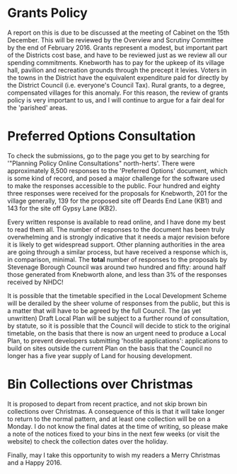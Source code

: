 # Grants Policy

A report on this is due to be discussed at the meeting of Cabinet on the
15th December. This will be reviewed by the Overview and Scrutiny
Committee by the end of February 2016. Grants represent a modest, but
important part of the Districts cost base, and have to be reviewed just
as we review all our spending commitments. Knebworth has to pay for the
upkeep of its village hall, pavilion and recreation grounds through the
precept it levies. Voters in the towns in the District have the
equivalent expenditure paid for directly by the District Council (i.e.
everyone's Council Tax). Rural grants, to a degree, compensated villages
for this anomaly. For this reason, the review of grants policy is very
important to us, and I will continue to argue for a fair deal for the
'parished' areas.

# Preferred Options Consultation

To check the submissions, go to the page you get to by searching for
'"Planning Policy Online Consultations" north-herts'. There were
approximately 8,500 responses to the 'Preferred Options' document, which
is some kind of record, and posed a major challenge for the software
used to make the responses accessible to the public. Four hundred and
eighty three responses were received for the proposals for Knebworth,
201 for the village generally, 139 for the proposed site off Deards End
Lane (KB1) and 143 for the site off Gypsy Lane (KB2).

Every written response is available to read online, and I have done my
best to read them all. The number of responses to the document has been
truly overwhelming and is strongly indicative that it needs a major
revision before it is likely to get widespread support. Other planning
authorities in the area are going through a similar process, but have
received a response which is, in comparison, minimal. The **total**
number of responses to the proposals by Stevenage Borough Council was
around two hundred and fifty: around half those generated from Knebworth
alone, and less than 3% of the responses received by NHDC\!

It is possible that the timetable specified in the Local Development
Scheme will be derailed by the sheer volume of responses from the
public, but this is a matter that will have to be agreed by the full
Council. The (as yet unwritten) Draft Local Plan will be subject to a
further round of consultation, by statute, so it is possible that the
Council will decide to stick to the original timetable, on the basis
that there is now an urgent need to produce a Local Plan, to prevent
developers submitting 'hostile applications': applications to build on
sites outside the current Plan on the basis that the Council no longer
has a five year supply of Land for housing development.

# Bin Collections over Christmas

It is proposed to depart from recent practice, and not skip brown bin
collections over Christmas. A consequence of this is that it will take
longer to return to the normal pattern, and at least one collection will
be on a Monday. I do not know the final dates at the time of writing, so
please make a note of the notices fixed to your bins in the next few
weeks (or visit the website) to check the collection dates over the
holiday.

Finally, may I take this opportunity to wish my readers a Merry
Christmas and a Happy 2016.

